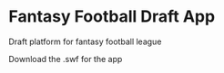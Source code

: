 Fantasy Football Draft App
=============

Draft platform for fantasy football league

Download the .swf for the app
